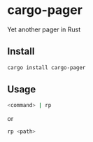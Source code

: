 # cargo-pager

Yet another pager in Rust

## Install

```sh
cargo install cargo-pager
```

## Usage

```sh
<command> | rp
```

or

```sh
rp <path>
```
